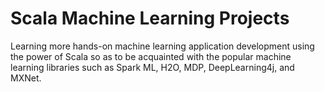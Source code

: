 # Scala Machine Learning Projects
Learning more hands-on machine learning application development using the power of Scala so as to be acquainted with the popular machine learning libraries such as Spark ML, H2O, MDP, DeepLearning4j, and MXNet.
